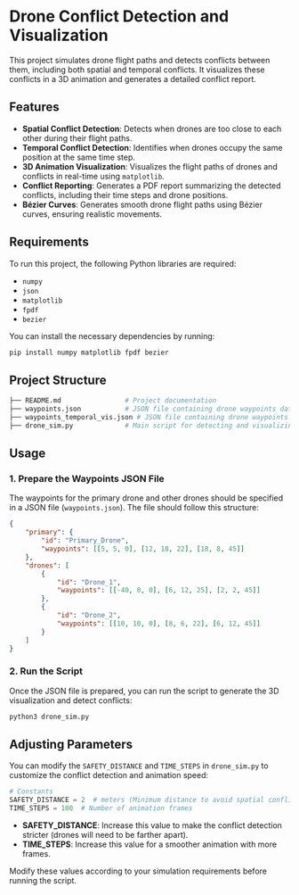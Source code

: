 # Drone Conflict Detection and Visualization

This project simulates drone flight paths and detects conflicts between them, including both spatial and temporal conflicts. It visualizes these conflicts in a 3D animation and generates a detailed conflict report.

## Features
- **Spatial Conflict Detection**: Detects when drones are too close to each other during their flight paths.
- **Temporal Conflict Detection**: Identifies when drones occupy the same position at the same time step.
- **3D Animation Visualization**: Visualizes the flight paths of drones and conflicts in real-time using `matplotlib`.
- **Conflict Reporting**: Generates a PDF report summarizing the detected conflicts, including their time steps and drone positions.
- **Bézier Curves**: Generates smooth drone flight paths using Bézier curves, ensuring realistic movements.

## Requirements

To run this project, the following Python libraries are required:

- `numpy`
- `json`
- `matplotlib`
- `fpdf`
- `bezier`

You can install the necessary dependencies by running:

```bash
pip install numpy matplotlib fpdf bezier
```

## Project Structure
```bash
├── README.md                # Project documentation
├── waypoints.json           # JSON file containing drone waypoints data
├── waypoints_temporal_vis.json # JSON file containing drone waypoints data (For temporal conflicts)
├── drone_sim.py             # Main script for detecting and visualizing conflicts
```

## Usage
### 1. Prepare the Waypoints JSON File
The waypoints for the primary drone and other drones should be specified in a JSON file (`waypoints.json`). The file should follow this structure:

```json
{
    "primary": {
        "id": "Primary_Drone",
        "waypoints": [[5, 5, 0], [12, 18, 22], [18, 8, 45]]
    },
    "drones": [
        {
            "id": "Drone_1",
            "waypoints": [[-40, 0, 0], [6, 12, 25], [2, 2, 45]]
        },
        {
            "id": "Drone_2",
            "waypoints": [[10, 10, 0], [8, 6, 22], [6, 12, 45]]
        }
    ]
}
```

### 2. Run the Script
Once the JSON file is prepared, you can run the script to generate the 3D visualization and detect conflicts:

```bash
python3 drone_sim.py
```

## Adjusting Parameters
You can modify the `SAFETY_DISTANCE` and `TIME_STEPS` in `drone_sim.py` to customize the conflict detection and animation speed:

```python
# Constants
SAFETY_DISTANCE = 2  # meters (Minimum distance to avoid spatial conflicts)
TIME_STEPS = 100  # Number of animation frames
```

- **SAFETY_DISTANCE**: Increase this value to make the conflict detection stricter (drones will need to be farther apart).
- **TIME_STEPS**: Increase this value for a smoother animation with more frames.

Modify these values according to your simulation requirements before running the script.
